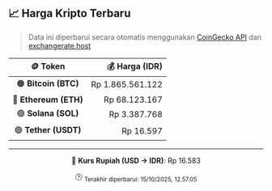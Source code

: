 

<!-- HARGA_KRIPTO -->
## 📈 Harga Kripto Terbaru

> Data ini diperbarui secara otomatis menggunakan [CoinGecko API](https://www.coingecko.com/) dan [exchangerate.host](https://exchangerate.host/)

<div align="center">

| 🪙 Token | 💰 Harga (IDR) |
|:------:|---------------:|
| 🟠 **Bitcoin (BTC)**   | Rp 1.865.561.122 |
| 🔵 **Ethereum (ETH)**  | Rp 68.123.167 |
| 🟣 **Solana (SOL)**    | Rp 3.387.768 |
| 🟢 **Tether (USDT)**   | Rp 16.597 |

---

💱 **Kurs Rupiah (USD → IDR)**: Rp 16.583

🕒 <sub>Terakhir diperbarui: 15/10/2025, 12.57.05</sub>

</div>
<!-- /HARGA_KRIPTO -->